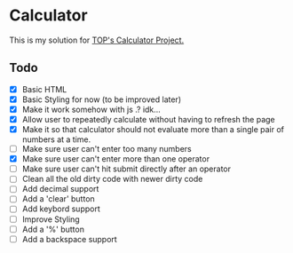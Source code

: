 # Calculator
This is my solution for [TOP's Calculator Project.](https://www.theodinproject.com/lessons/foundations-calculator)

## Todo
- [x] Basic HTML
- [x] Basic Styling for now (to be improved later)
- [x] Make it work somehow with js .? idk...
- [x] Allow user to repeatedly calculate without having to refresh the page
- [x] Make it so that calculator should not evaluate more than a single pair of numbers at a time.
- [ ] Make sure user can't enter too many numbers
- [x] Make sure user can't enter more than one operator
- [ ] Make sure user can't hit submit directly after an operator
- [ ] Clean all the old dirty code with newer dirty code
- [ ] Add decimal support
- [ ] Add a 'clear' button
- [ ] Add keybord support
- [ ] Improve Styling
- [ ] Add a '%' button
- [ ] Add a backspace support